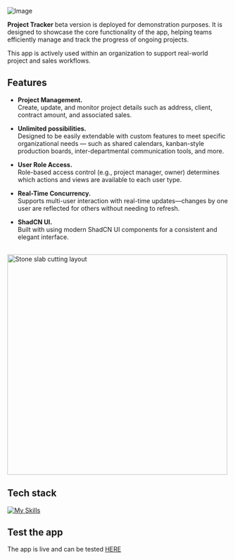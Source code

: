 ![Image](https://github.com/user-attachments/assets/1740f38a-21ef-4dbe-b408-c95e4e826df7)

<p><b>Project Tracker</b> beta version is deployed for demonstration purposes. It is designed to showcase the core functionality of the app, helping teams efficiently manage and track the progress of ongoing projects.</p> <p>This app is actively used within an organization to support real-world project and sales workflows.</p>

## Features
- **Project Management.**<br>
Create, update, and monitor project details such as address, client, contract amount, and associated sales. 

- **Unlimited possibilities.**<br>
 Designed to be easily extendable with custom features to meet specific organizational needs — such as shared calendars, kanban-style production boards, inter-departmental communication tools, and more.

- **User Role Access.**<br>
Role-based access control (e.g., project manager, owner) determines which actions and views are available to each user type.

- **Real-Time Concurrency.** <br>
Supports multi-user interaction with real-time updates—changes by one user are reflected for others without needing to refresh.

- **ShadCN UI.**<br>
Built with using modern ShadCN UI components for a consistent and elegant interface.
<br>
  <img src="https://github.com/user-attachments/assets/b7a4e680-39e7-4460-bc00-9b68d230e571" alt="Stone slab cutting layout" title="Stone slab cutting layout" width="500">
<br>

## Tech stack
[![My Skills](https://skillicons.dev/icons?i=react,vite,ts,html,css,supabase,tailwind)](https://skillicons.dev)

## Test the app 
The app is live and can be tested [HERE](https://project-tracker-beta-eta.vercel.app)
